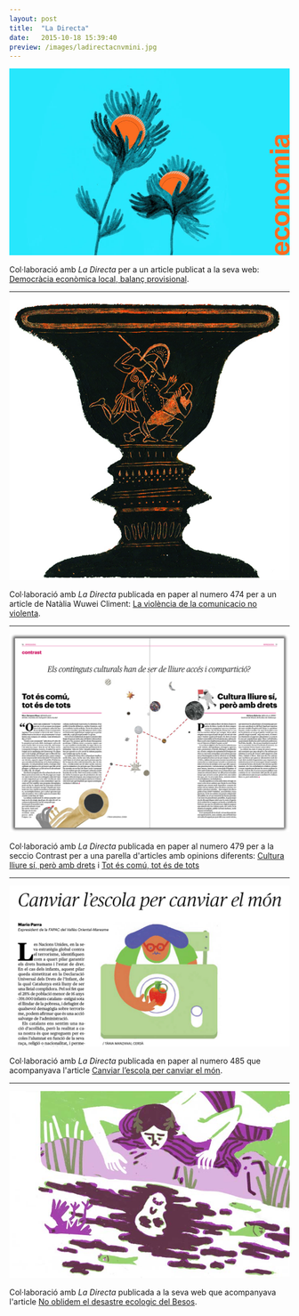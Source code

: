 ```yaml
---
layout: post
title:  "La Directa"
date:   2015-10-18 15:39:40
preview: /images/ladirectacnvmini.jpg
---
```


![Picture 1](/images/ladirectaflors.jpg)

Col·laboració amb <i> La Directa </i> per a un article publicat a la seva web: <a href="https://directa.cat/democracia-economica-local-balanc-provisional/">Democràcia econòmica local, balanç provisional</a>.

---


<img src="/images/ladirectacnv.jpg" alt="drawing" width="800">

Col·laboració amb <i> La Directa </i> publicada en paper al numero 474 per a un article de Natàlia Wuwei Climent: <a href="https://directa.cat/la-violencia-de-la-comunicacio-no-violenta/">La violència de la comunicacio no violenta</a>.

---
![Picture 1](/images/ladirecta479.jpg)

Col·laboració amb <i> La Directa </i> publicada en paper al numero 479 per a la seccio Contrast per a una parella d'articles amb opinions diferents: <a href="https://directa.cat/cultura-lliure-si-pero-amb-drets/">Cultura lliure sí, però amb drets</a> i <a href="https://directa.cat/tot-es-comu-tot-es-de-tots/">Tot és comú, tot és de tots</a>

---

![Picture 1](/images/ladirecta485.jpg)

Col·laboració amb <i> La Directa </i> publicada en paper al numero 485 que acompanyava l'article <a href="https://directa.cat/canviar-lescola-per-canviar-el-mon/">Canviar l’escola per canviar el món</a>.

---

![Picture 1](/images/ladirectabesos.jpg)

Col·laboració amb <i> La Directa </i> publicada a la seva web que acompanyava l'article <a href="https://directa.cat/no-oblidem-el-desastre-ecologic-del-besos/">No oblidem el desastre ecologic del Besos</a>.
